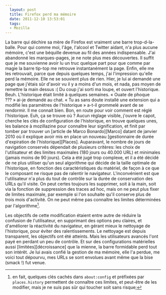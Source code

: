 ```yaml
---
  layout: post
  title: Firefox perd ma mémoire
  date: 2011-12-10 13:53:01
  tags:
  - Mozilla
---
```


La barre qui déchire sa mère de Firefox est vraiment une barre trop-d-la-balle. Pour qui comme moi, l'âge, l'alcool et Twitter aidant, n'a plus aucune mémoire, c'est une béquille devenue au fil des années indispensable. J'ai abandonné les marques-pages, je ne note plus mes découvertes. Il suffit que je me souvienne avoir lu un truc quelque part pour que comme par magie la barre tip-top me retrouve instantanément la page. Enfin, elle me les retrouvait, parce que depuis quelques temps, j'ai l'impression qu'elle perd la mémoire. Elle ne se souvient plus de rien. Hier, je lui ai demandé une page que j'étais sûr d'avoir vu il y a moins d'un mois, et nada, pas moyen de remettre la main dessus :( Du coup j'ai sorti ma loupe, et ouvert l'historique. Beuh. L'historique était limité à quelques semaines. «&nbsp;Ouate de phoque ???&nbsp;» ai-je demandé au chat. «&nbsp;Tu as sans doute installé une extension qui a modifié les paramètres de l'historique&nbsp;» a-t-il grommelé avant de se rendormir. Il me connait bien. Bon, en route pour voir comment est réglé l'historique. Euh, ça se trouve où ? Aucun réglage visible, j'ouvre le capot, cherche les clés de configuration de l'historique, en trouve quelques unes, les balance à mozillazine pour connaître leur signification, et finit par tomber par trouver un [article de Marco Bonardo][Marco] datant de janvier 2010 où il explique avoir mis en place un nouveau [gestionnaire de durée d'expiration de l'historique][Places]. Auparavant, le nombre de jours de navigation conservés dépendait de plusieurs critères: les choix de l'utilisateur et des limites maximales (180 jours ou 40.000 URL) et minimales (jamais moins de 90 jours). Cela a été jugé trop complexe, et il a été décidé de ne plus utiliser qu'un seul algorithme qui décide de la taille optimale de l'historique, en fonction des caractéristiques du matériel, de façon à ce que le composant ne risque pas de ralentir le navigateur. L'inconvénient est que l'utilisateur n'a plus du tout de contrôle sur la durée de conservation des URLs qu'il visite. On peut certes toujours les supprimer, soit à la main, soit via la fonction de suppression des traces ad hoc, mais on ne peut plus fixer de limites maximale, par exemple si l'on souhaite qu'il conserve plus de trois mois d'activité. On ne peut même pas connaître les limites déterminées par l'algorithme[^limits]. 

Les objectifs de cette modification étaient entre autre de réduire la confusion de l'utilisateur, en supprimant des options peu claires, et d'améliorer la réactivité du navigateur, en gérant mieux le nettoyage de l'historique, pour éviter des ralentissements. Le nettoyage est depuis transparent, les objectifs ont été atteints. Mais les utilisateurs avancés l'ont payé en perdant un peu de contrôle. Et sur des configurations matérielles aussi [limitées][décroissance] que la mienne, la barre formidable perd tout son intérêt. Je lui avais confié la gestion de ma mémoire, elle l'a perdue, me voici tout dépourvu, mes URLs se sont envolues avant même que la bise (smack !) fut venue.

[^limits]: en fait, quelques clés cachés dans `about:config` et préfixées par `places.history` permettent de connaître ces limites, et peut-être de les modifier, mais je ne suis pas sûr qui toucher soit sans risque;
[^marco]: à noter que Marco est également l'auteur de [deux extensions][^addons] permettant l'une de gérer plus finalement l'expiration de l'historique et la seconde d'effectuer des maintenances sur Places, la base de données gérant les marque-pages et l'historique;
[Marco]: http://blog.bonardo.net/2010/01/20/places-got-async-expiration
[Places]: https://wiki.mozilla.org/Firefox/Projects/Places_async_expiration
[addons]: https://addons.mozilla.org/en-US/firefox/user/1020779/
[décroissance]: http://esquisses.clochix.net/2011/11/13/D%C3%A9croissance/
